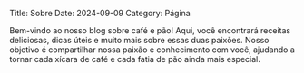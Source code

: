 Title: Sobre
Date: 2024-09-09
Category: Página

Bem-vindo ao nosso blog sobre café e pão! Aqui, você encontrará receitas deliciosas, dicas úteis e muito mais sobre essas duas paixões. Nosso objetivo é compartilhar nossa paixão e conhecimento com você, ajudando a tornar cada xícara de café e cada fatia de pão ainda mais especial.
